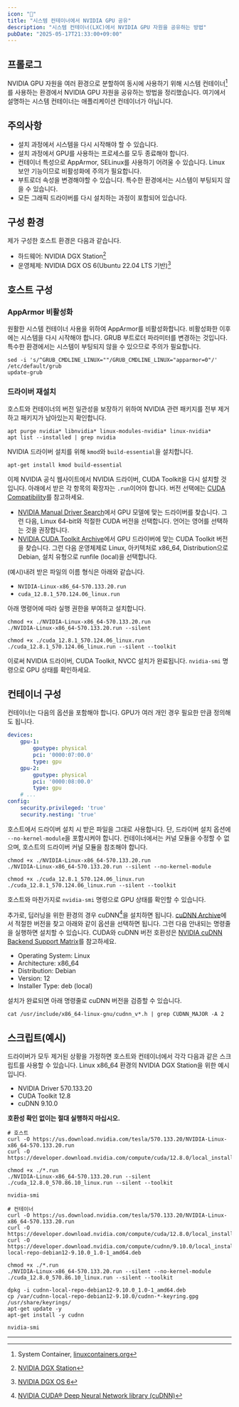 ```yaml
---
icon: "🐧"
title: "시스템 컨테이너에서 NVIDIA GPU 공유"
description: "시스템 컨테이너(LXC)에서 NVIDIA GPU 자원을 공유하는 방법"
pubDate: "2025-05-17T21:33:00+09:00"
---
```


## 프롤로그
NVIDIA GPU 자원을 여러 환경으로 분할하여 동시에 사용하기 위해 시스템 컨테이너[^LXC]를 사용하는 환경에서 NVIDIA GPU 자원을 공유하는 방법을 정리했습니다. 
여기에서 설명하는 시스템 컨테이너는 애플리케이션 컨테이너가 아닙니다.

## 주의사항
* 설치 과정에서 시스템을 다시 시작해야 할 수 있습니다.
* 설치 과정에서 GPU를 사용하는 프로세스를 모두 종료해야 합니다.
* 컨테이너 특성으로 AppArmor, SELinux를 사용하기 어려울 수 있습니다. Linux 보안 기능이므로 비활성화에 주의가 필요합니다.
* 부트로더 속성을 변경해야할 수 있습니다. 특수한 환경에서는 시스템이 부팅되지 않을 수 있습니다.
* 모든 그래픽 드라이버를 다시 설치하는 과정이 포함되어 있습니다.

## 구성 환경
제가 구성한 호스트 환경은 다음과 같습니다.
* 하드웨어: NVIDIA DGX Station[^DGX]
* 운영체제: NVIDIA DGX OS 6(Ubuntu 22.04 LTS 기반)[^DGX-OS]

## 호스트 구성
### AppArmor 비활성화
원활한 시스템 컨테이너 사용을 위하여 AppArmor를 비활성화합니다. 비활성화한 이후에는 시스템을 다시 시작해야 합니다. GRUB 부트로더 파라미터를 변경하는 것입니다. 특수한 환경에서는 시스템이 부팅되지 않을 수 있으므로 주의가 필요합니다.

```shell
sed -i 's/^GRUB_CMDLINE_LINUX=""/GRUB_CMDLINE_LINUX="apparmor=0"/' /etc/default/grub
update-grub
```

### 드라이버 재설치
호스트와 컨테이너의 버전 일관성을 보장하기 위하여 NVIDIA 관련 패키지를 전부 제거하고 패키지가 남아있는지 확인합니다.
```shell
apt purge nvidia* libnvidia* linux-modules-nvidia* linux-nvidia*
apt list --installed | grep nvidia
```

NVIDIA 드라이버 설치를 위해 `kmod`와 `build-essential`을 설치합니다.
```shell
apt-get install kmod build-essential
```

이제 NVIDIA 공식 웹사이트에서 NVIDIA 드라이버, CUDA Toolkit을 다시 설치할 것입니다. 아래에서 받은 각 항목의 확장자는 `.run`이어야 합니다. 버전 선택에는 [CUDA Compatibility](https://docs.nvidia.com/deploy/cuda-compatibility/)를 참고하세요.
* [NVIDIA Manual Driver Search](https://www.nvidia.com/en-us/drivers/)에서 GPU 모델에 맞는 드라이버를 찾습니다. 그런 다음, Linux 64-bit와 적절한 CUDA 버전을 선택합니다. 언어는 영어를 선택하는 것을 권장합니다.
* [NVIDIA CUDA Toolkit Archive](https://developer.nvidia.com/cuda-toolkit-archive)에서 GPU 드라이버에 맞는 CUDA Toolkit 버전을 찾습니다. 그런 다음 운영체제로 Linux, 아키텍처로 x86_64, Distribution으로 Debian, 설치 유형으로 runfile (local)을 선택합니다.

(예시)내려 받은 파일의 이름 형식은 아래와 같습니다.
* `NVIDIA-Linux-x86_64-570.133.20.run`
* `cuda_12.8.1_570.124.06_linux.run`

아래 명령어에 따라 실행 권한을 부여하고 설치합니다.
```shell
chmod +x ./NVIDIA-Linux-x86_64-570.133.20.run
./NVIDIA-Linux-x86_64-570.133.20.run --silent

chmod +x ./cuda_12.8.1_570.124.06_linux.run
./cuda_12.8.1_570.124.06_linux.run --silent --toolkit
```

이로써 NVIDIA 드라이버, CUDA Toolkit, NVCC 설치가 완료됩니다. `nvidia-smi` 명령으로 GPU 상태를 확인하세요.

## 컨테이너 구성
컨테이너는 다음의 옵션을 포함해야 합니다. GPU가 여러 개인 경우 필요한 만큼 정의해도 됩니다.
```yaml
devices:
    gpu-1:
        gputype: physical
        pci: '0000:07:00.0'
        type: gpu
    gpu-2:
        gputype: physical
        pci: '0000:08:00.0'
        type: gpu
    # ...
config:
    security.privileged: 'true'
    security.nesting: 'true'
```

호스트에서 드라이버 설치 시 받은 파일을 그대로 사용합니다. 단, 드라이버 설치 옵션에 `--no-kernel-module`을 포함시켜야 합니다. 컨테이너에서는 커널 모듈을 수정할 수 없으며, 호스트의 드라이버 커널 모듈을 참조해야 합니다.
```shell
chmod +x ./NVIDIA-Linux-x86_64-570.133.20.run
./NVIDIA-Linux-x86_64-570.133.20.run --silent --no-kernel-module

chmod +x ./cuda_12.8.1_570.124.06_linux.run
./cuda_12.8.1_570.124.06_linux.run --silent --toolkit
```

호스트와 마찬가지로 `nvidia-smi` 명령으로 GPU 상태를 확인할 수 있습니다.

추가로, 딥러닝을 위한 환경의 경우 cuDNN[^cuDNN]을 설치하면 됩니다. [cuDNN Archive](https://developer.nvidia.com/cudnn-archive)에서 적절한 버전을 찾고 아래와 같이 옵션을 선택하면 됩니다. 그런 다음 안내되는 명령줄을 실행하면 설치할 수 있습니다. CUDA와 cuDNN 버전 호환성은 [NVIDIA cuDNN Backend Support Matrix](https://docs.nvidia.com/deeplearning/cudnn/backend/latest/reference/support-matrix.html)를 참고하세요.
* Operating System: Linux
* Architecture: x86_64
* Distribution: Debian
* Version: 12
* Installer Type: deb (local)

설치가 완료되면 아래 명령줄로 cuDNN 버전을 검증할 수 있습니다.

```shell
cat /usr/include/x86_64-linux-gnu/cudnn_v*.h | grep CUDNN_MAJOR -A 2
```

## 스크립트(예시)
드라이버가 모두 제거된 상황을 가정하면 호스트와 컨테이너에서 각각 다음과 같은 스크립트를 사용할 수 있습니다. Linux x86_64 환경의 NVIDIA DGX Station을 위한 예시입니다.
* NVIDIA Driver 570.133.20
* CUDA Toolkit 12.8
* cuDNN 9.10.0

**호환성 확인 없이는 절대 실행하지 마십시오.**
```shell
# 호스트
curl -O https://us.download.nvidia.com/tesla/570.133.20/NVIDIA-Linux-x86_64-570.133.20.run
curl -O https://developer.download.nvidia.com/compute/cuda/12.8.0/local_installers/cuda_12.8.0_570.86.10_linux.run

chmod +x ./*.run
./NVIDIA-Linux-x86_64-570.133.20.run --silent
./cuda_12.8.0_570.86.10_linux.run --silent --toolkit

nvidia-smi
```
```shell
# 컨테이너
curl -O https://us.download.nvidia.com/tesla/570.133.20/NVIDIA-Linux-x86_64-570.133.20.run
curl -O https://developer.download.nvidia.com/compute/cuda/12.8.0/local_installers/cuda_12.8.0_570.86.10_linux.run
curl -O https://developer.download.nvidia.com/compute/cudnn/9.10.0/local_installers/cudnn-local-repo-debian12-9.10.0_1.0-1_amd64.deb

chmod +x ./*.run
./NVIDIA-Linux-x86_64-570.133.20.run --silent --no-kernel-module
./cuda_12.8.0_570.86.10_linux.run --silent --toolkit

dpkg -i cudnn-local-repo-debian12-9.10.0_1.0-1_amd64.deb
cp /var/cudnn-local-repo-debian12-9.10.0/cudnn-*-keyring.gpg /usr/share/keyrings/
apt-get update -y
apt-get install -y cudnn

nvidia-smi
```

---

[^LXC]: System Container, [linuxcontainers.org](https://linuxcontainers.org)
[^DGX]: [NVIDIA DGX Station](https://www.nvidia.com/en-us/products/workstations/dgx-station/)
[^DGX-OS]: [NVIDIA DGX OS 6](https://docs.nvidia.com/dgx/dgx-os-6-user-guide/index.html)
[^cuDNN]: [NVIDIA CUDA® Deep Neural Network library (cuDNN)](https://developer.nvidia.com/cudnn)